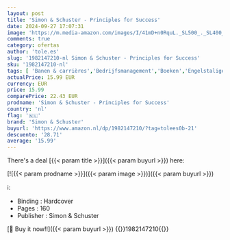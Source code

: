 ```yaml
---
layout: post
title: 'Simon & Schuster - Principles for Success'
date: 2024-09-27 17:07:31
image: 'https://m.media-amazon.com/images/I/41mD+n0RquL._SL500_._SL400_.jpg'
comments: true
category: ofertas
author: 'tole.es'
slug: '1982147210-nl Simon & Schuster - Principles for Success'
sku: '1982147210-nl'
tags: [ 'Banen & carrières','Bedrijfsmanagement','Boeken','Engelstalige boeken','Featured Categories','Gezin & lifestyle','Leiderschap & personeelsmanagement','Stripboeken & graphic novels','Stripboeken, manga & graphic novels','Zakelijk management & leiderschap','Zakelijke communicatie & psychologie','Zakelijke motivatie & zelfverbetering','Zakenwereld & economie','Zelfhulp','simon & schuster','🇳🇱', ]
actualPrice: 15.99 EUR
currency: EUR
price: 15.99
comparePrice: 22.43 EUR
prodname: 'Simon & Schuster - Principles for Success'
country: 'nl'
flag: '🇳🇱'
brand: 'Simon & Schuster'
buyurl: 'https://www.amazon.nl/dp/1982147210/?tag=tolees0b-21'
descuento: '28.71'
average: '15.99'
---
```


There's a deal [{{< param title >}}]({{< param buyurl >}})  here:

[![{{< param prodname >}}]({{< param image >}})]({{< param buyurl >}})

ℹ️:

- Binding : Hardcover
- Pages : 160
- Publisher : Simon & Schuster

[🛒 Buy it now!!]({{< param buyurl >}})
{{<world>}}1982147210{{</world>}}
